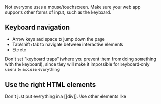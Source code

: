 Not everyone uses a mouse/touchscreen. Make sure your web app supports other forms of input, such as the keyboard.

## Keyboard navigation
- Arrow keys and space to jump down the page
- Tab/shift+tab to navigate between interactive elements
- Etc etc

Don't set "keyboard traps" (where you prevent them from doing something with the keyboard), since they will make it impossible for keyboard-only users to access everything.

## Use the right HTML elements
Don't just put everything in a [[div]]. Use other elements like 